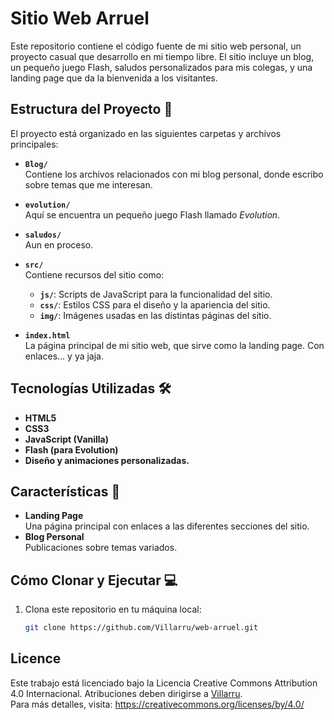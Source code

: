 # Sitio Web Arruel

Este repositorio contiene el código fuente de mi sitio web personal, un proyecto casual que desarrollo en mi tiempo libre. El sitio incluye un blog, un pequeño juego Flash, saludos personalizados para mis colegas, y una landing page que da la bienvenida a los visitantes.

## Estructura del Proyecto 📂

El proyecto está organizado en las siguientes carpetas y archivos principales:

- **`Blog/`**  
  Contiene los archivos relacionados con mi blog personal, donde escribo sobre temas que me interesan.

- **`evolution/`**  
  Aquí se encuentra un pequeño juego Flash llamado *Evolution*. 

- **`saludos/`**  
  Aun en proceso.

- **`src/`**  
  Contiene recursos del sitio como:  
  - **`js/`**: Scripts de JavaScript para la funcionalidad del sitio.  
  - **`css/`**: Estilos CSS para el diseño y la apariencia del sitio.  
  - **`img/`**: Imágenes usadas en las distintas páginas del sitio.

- **`index.html`**  
  La página principal de mi sitio web, que sirve como la landing page. Con enlaces... y ya jaja.

## Tecnologías Utilizadas 🛠️

- **HTML5**  
- **CSS3**  
- **JavaScript (Vanilla)**  
- **Flash (para Evolution)**  
- **Diseño y animaciones personalizadas.**

## Características 🌟

- **Landing Page**  
  Una página principal con enlaces a las diferentes secciones del sitio.  
- **Blog Personal**  
  Publicaciones sobre temas variados.  

## Cómo Clonar y Ejecutar 💻

1. Clona este repositorio en tu máquina local:  
   ```bash
   git clone https://github.com/Villarru/web-arruel.git


## Licence
Este trabajo está licenciado bajo la Licencia Creative Commons Attribution 4.0 Internacional. 
Atribuciones deben dirigirse a [Villarru](https://github.com/Villarru).  
Para más detalles, visita: https://creativecommons.org/licenses/by/4.0/


